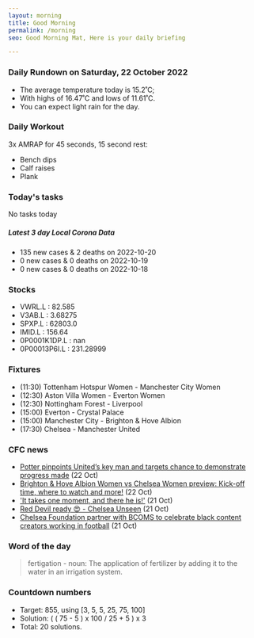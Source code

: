 ```yaml
---
layout: morning
title: Good Morning
permalink: /morning
seo: Good Morning Mat, Here is your daily briefing

---
```


<!-- weather_marker starts -->
### Daily Rundown on Saturday, 22 October 2022

- The average temperature today is 15.2˚C;
- With highs of 16.47˚C and lows of 11.61˚C.
- You can expect light rain for the day.

<!-- weather_marker ends -->

### Daily Workout
<!-- workout_marker starts -->
3x AMRAP for 45 seconds, 15 second rest:

- Bench dips
- Calf raises
- Plank

<!-- workout_marker ends -->

### Today's tasks
<!-- task_marker starts -->
No tasks today
<!-- task_marker ends -->

<!-- c19_marker starts -->
##### Latest 3 day Local Corona Data

- 135 new cases & 2 deaths on 2022-10-20
- 0 new cases & 0 deaths on 2022-10-19
- 0 new cases & 0 deaths on 2022-10-18

<!-- c19_marker ends -->

### Stocks

<!-- stocks_marker starts -->

- VWRL.L : 82.585
- V3AB.L : 3.68275
- SPXP.L : 62803.0
- IMID.L : 156.64
- 0P0001K1DP.L : nan
- 0P00013P6I.L : 231.28999

<!-- stocks_marker ends -->

### Fixtures

<!-- sports_marker starts -->

<ul>
<li>(11:30) Tottenham Hotspur Women - Manchester City Women</li>
<li>(12:30) Aston Villa Women - Everton Women</li>
<li>(12:30) Nottingham Forest - Liverpool</li>
<li>(15:00) Everton - Crystal Palace</li>
<li>(15:00) Manchester City - Brighton & Hove Albion</li>
<li>(17:30) Chelsea - Manchester United</li>
</ul>

<!-- sports_marker ends -->

### CFC news

<!-- cfc_marker starts -->
- [Potter pinpoints United’s key man and targets chance to demonstrate progress made](https://chelseafc.com/en/news/article/potter-pinpoints-uniteds-key-man-and-targets-chance-to-demonstrate-progress) (22 Oct)
- [Brighton & Hove Albion Women vs Chelsea Women preview: Kick-off time, where to watch and more!](https://chelseafc.com/en/news/article/brighton-and-hove-albion-women-vs-chelsea-women-preview-kick-off-time-where) (22 Oct)
- ['It takes one moment, and there he is!'](https://chelseafc.com/en/video/eden-hazard-v-man-utd-or-18-april-2015-or-goal-of-the-day) (21 Oct)
- [Red Devil ready 😍 - Chelsea Unseen](https://chelseafc.com/en/video/red-devil-ready-or-chelsea-unseen) (21 Oct)
- [Chelsea Foundation partner with BCOMS to celebrate black content creators working in football](https://chelseafc.com/en/news/article/chelsea-foundation-partner-with-bcoms-to-celebrate-black-content-creators) (21 Oct)

<!-- cfc_marker ends -->

### Word of the day
<!-- word_marker starts -->

 > fertigation - noun: The application of fertilizer by adding it to the water in an irrigation system.

<!-- word_marker ends -->

### Countdown numbers
<!-- game_marker starts -->

- Target: 855, using [3, 5, 5, 25, 75, 100]
- Solution: ( ( 75 - 5 ) x 100 / 25 + 5 ) x 3
- Total: 20 solutions.

<!-- game_marker ends -->